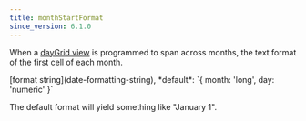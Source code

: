 ```yaml
---
title: monthStartFormat
since_version: 6.1.0
---
```


When a [dayGrid view](daygrid-view) is programmed to span across months, the text format of the first cell of each month.

<div class='spec' markdown='1'>
[format string](date-formatting-string), *default*: `{ month: 'long', day: 'numeric' }`
</div>

The default format will yield something like "January 1".
